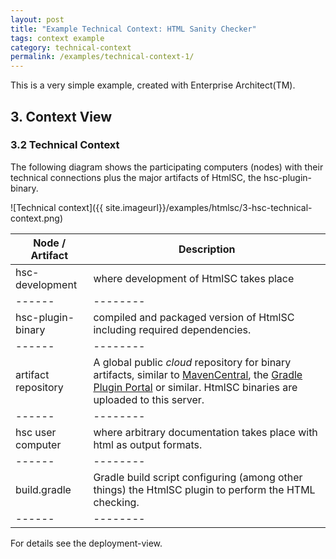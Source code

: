 ```yaml
---
layout: post
title: "Example Technical Context: HTML Sanity Checker"
tags: context example 
category: technical-context
permalink: /examples/technical-context-1/
---
```


<div class="arc42-example">
This is a very simple example, created with Enterprise Architect(TM).
</div>

## 3. Context View

### 3.2 Technical Context

The following diagram shows the participating computers (nodes) with their technical connections plus the major artifacts of HtmlSC, the hsc-plugin-binary.

![Technical context]({{ site.imageurl}}/examples/htmlsc/3-hsc-technical-context.png)





|Node / Artifact   |Description                                           |
|------|--------|
|hsc-development   |where development of HtmlSC takes place               |
|------|--------|
|hsc-plugin-binary |compiled and packaged version of HtmlSC including required dependencies.|
|------|--------|
|artifact repository | A global public _cloud_ repository for binary artifacts, similar to [MavenCentral](https://search.maven.org/), the [Gradle Plugin Portal](https://plugins.gradle.com) or similar. HtmlSC binaries are uploaded to this server.          |
|------|--------|
|hsc user computer |where arbitrary documentation takes place with html as output formats.|
|------|--------|
|build.gradle      |Gradle build script configuring (among other things) the HtmlSC plugin to perform the HTML checking.  |
|------|--------|

For details see the deployment-view.